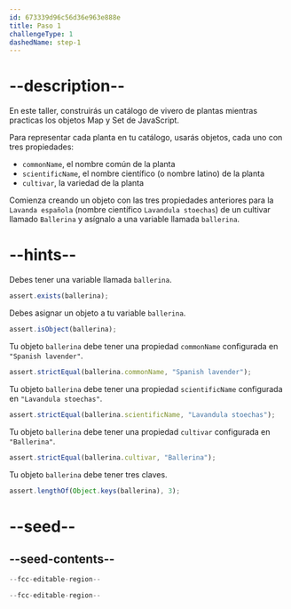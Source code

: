 ```yaml
---
id: 673339d96c56d36e963e888e
title: Paso 1
challengeType: 1
dashedName: step-1
---
```


# --description--

En este taller, construirás un catálogo de vivero de plantas mientras practicas los objetos Map y Set de JavaScript.

Para representar cada planta en tu catálogo, usarás objetos, cada uno con tres propiedades:

- `commonName`, el nombre común de la planta
- `scientificName`, el nombre científico (o nombre latino) de la planta
- `cultivar`, la variedad de la planta

Comienza creando un objeto con las tres propiedades anteriores para la `Lavanda española` (nombre científico `Lavandula stoechas`) de un cultivar llamado `Ballerina` y asígnalo a una variable llamada `ballerina`.

# --hints--

Debes tener una variable llamada `ballerina`.

```js
assert.exists(ballerina);
```

Debes asignar un objeto a tu variable `ballerina`.

```js
assert.isObject(ballerina);
```

Tu objeto `ballerina` debe tener una propiedad `commonName` configurada en `"Spanish lavender"`.

```js
assert.strictEqual(ballerina.commonName, "Spanish lavender");
```

Tu objeto `ballerina` debe tener una propiedad `scientificName` configurada en `"Lavandula stoechas"`.

```js
assert.strictEqual(ballerina.scientificName, "Lavandula stoechas");
```

Tu objeto `ballerina` debe tener una propiedad `cultivar` configurada en `"Ballerina"`.

```js
assert.strictEqual(ballerina.cultivar, "Ballerina");
```

Tu objeto `ballerina` debe tener tres claves.

```js
assert.lengthOf(Object.keys(ballerina), 3);
```

# --seed--

## --seed-contents--

```js
--fcc-editable-region--

--fcc-editable-region--
```
